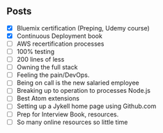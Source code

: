 ## Posts
- [x] Bluemix certification (Preping, Udemy course)
- [x] Continuous Deployment book
- [ ] AWS recertification processes
- [ ] 100% testing
- [ ] 200 lines of less
- [ ] Owning the full stack
- [ ] Feeling the pain/DevOps.
- [ ] Being on call is the new salaried employee
- [ ] Breaking up to operation to processes Node.js
- [ ] Best Atom extensions
- [ ] Setting up a Jykell home page using Github.com
- [ ] Prep for Interview Book, resources.
- [ ] So many online resources so little time
